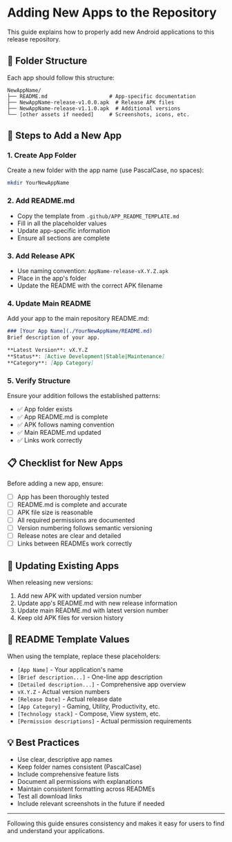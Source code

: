# Adding New Apps to the Repository

This guide explains how to properly add new Android applications to this release repository.

## 📂 Folder Structure

Each app should follow this structure:
```
NewAppName/
├── README.md                    # App-specific documentation
├── NewAppName-release-v1.0.0.apk  # Release APK files
├── NewAppName-release-v1.1.0.apk  # Additional versions
└── [other assets if needed]     # Screenshots, icons, etc.
```

## 📝 Steps to Add a New App

### 1. Create App Folder
Create a new folder with the app name (use PascalCase, no spaces):
```bash
mkdir YourNewAppName
```

### 2. Add README.md
- Copy the template from `.github/APP_README_TEMPLATE.md`
- Fill in all the placeholder values
- Update app-specific information
- Ensure all sections are complete

### 3. Add Release APK
- Use naming convention: `AppName-release-vX.Y.Z.apk`
- Place in the app's folder
- Update the README with the correct APK filename

### 4. Update Main README
Add your app to the main repository README.md:

```markdown
### [Your App Name](./YourNewAppName/README.md)
Brief description of your app.

**Latest Version**: vX.Y.Z  
**Status**: [Active Development|Stable|Maintenance]  
**Category**: [App Category]  
```

### 5. Verify Structure
Ensure your addition follows the established patterns:
- ✅ App folder exists
- ✅ App README.md is complete
- ✅ APK follows naming convention
- ✅ Main README.md updated
- ✅ Links work correctly

## 📋 Checklist for New Apps

Before adding a new app, ensure:

- [ ] App has been thoroughly tested
- [ ] README.md is complete and accurate
- [ ] APK file size is reasonable
- [ ] All required permissions are documented
- [ ] Version numbering follows semantic versioning
- [ ] Release notes are clear and detailed
- [ ] Links between READMEs work correctly

## 🔄 Updating Existing Apps

When releasing new versions:

1. Add new APK with updated version number
2. Update app's README.md with new release information
3. Update main README.md with latest version number
4. Keep old APK files for version history

## 📝 README Template Values

When using the template, replace these placeholders:

- `[App Name]` - Your application's name
- `[Brief description...]` - One-line app description
- `[Detailed description...]` - Comprehensive app overview
- `vX.Y.Z` - Actual version numbers
- `[Release Date]` - Actual release date
- `[App Category]` - Gaming, Utility, Productivity, etc.
- `[Technology stack]` - Compose, View system, etc.
- `[Permission descriptions]` - Actual permission requirements

## 💡 Best Practices

- Use clear, descriptive app names
- Keep folder names consistent (PascalCase)
- Include comprehensive feature lists
- Document all permissions with explanations
- Maintain consistent formatting across READMEs
- Test all download links
- Include relevant screenshots in the future if needed

---

Following this guide ensures consistency and makes it easy for users to find and understand your applications.
